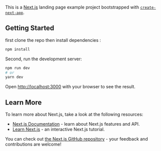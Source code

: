 This is a [Next.js](https://nextjs.org/) landing page example project bootstrapped with [`create-next-app`](https://github.com/vercel/next.js/tree/canary/packages/create-next-app).

## Getting Started

first clone the repo then install dependencies :

```bash
npm install
```



Second, run the development server:

```bash
npm run dev
# or
yarn dev
```

Open [http://localhost:3000](http://localhost:3000) with your browser to see the result.


## Learn More

To learn more about Next.js, take a look at the following resources:

- [Next.js Documentation](https://nextjs.org/docs) - learn about Next.js features and API.
- [Learn Next.js](https://nextjs.org/learn) - an interactive Next.js tutorial.

You can check out [the Next.js GitHub repository](https://github.com/vercel/next.js/) - your feedback and contributions are welcome!

